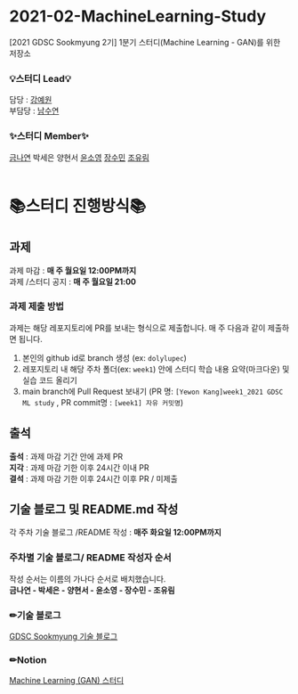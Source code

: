 # 2021-02-MachineLearning-Study
[2021 GDSC Sookmyung 2기] 1분기 스터디(Machine Learning - GAN)를 위한 저장소
</br>

### 💡스터디 Lead💡
담당 : [강예원](https://github.com/dolylupec)  
부담당 : [남수연](https://github.com/mori8)
### ✨스터디 Member✨
[금나연](https://github.com/NayeonKeum) 박세은 양현서 [윤소영](https://github.com/ddo0) [장수민](https://github.com/4oomin) [조유림](https://github.com/ofzlo)  
</br>


# 📚스터디 진행방식📚

## 과제
과제 마감 : **매 주 월요일 12:00PM까지**  
과제 /스터디 공지 : **매 주 월요일 21:00**

### 과제 제출 방법
과제는 해당 레포지토리에 PR를 보내는 형식으로 제출합니다. 매 주 다음과 같이 제출하면 됩니다.
1. 본인의 github id로 branch 생성 (ex: ```dolylupec```)
2. 레포지토리 내 해당 주차 폴더(ex: ```week1```) 안에 스터디 학습 내용 요약(마크다운) 및 실습 코드 올리기
3. main branch에 Pull Request  보내기 (PR 명:  ```[Yewon Kang]week1_2021 GDSC ML study``` , PR commit명 : ```[week1] 자유 커밋명```)
<!-- - **Pull Request하기 전에 ```git pull origin main```으로 main 브랜치에 있는 커밋 내용을 받아와 주세요.** -->


## 출석 
**출석** : 과제 마감 기간 안에 과제 PR  
**지각** : 과제 마감 기한 이후 24시간 이내 PR  
**결석** : 과제 마감 기한 이후 24시간 이후 PR / 미제출  


## 기술 블로그 및 README.md 작성
각 주차 기술 블로그 /README 작성 : **매주 화요일 12:00PM까지**  

### 주차별 기술 블로그/ README 작성자 순서
작성 순서는 이름의 가나다 순서로 배치했습니다.  
**금나연 -  박세은 - 양현서 -  윤소영 -  장수민 -  조유림**
</br>
### ✏기술 블로그
[GDSC Sookmyung 기술 블로그](https://dsc-sookmyung.tistory.com/)
### ✏Notion
[Machine Learning (GAN) 스터디](https://pleasant-skull-fd4.notion.site/1-Machine-Learning-ee906750a0d441f69463864563cd3a2a)
